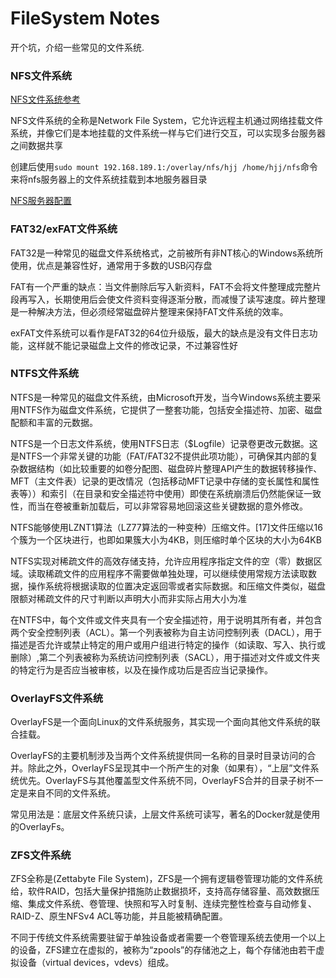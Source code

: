 # FileSystem Notes

开个坑，介绍一些常见的文件系统.

### NFS文件系统

[NFS文件系统参考](https://docs.redhat.com/zh_hans/documentation/red_hat_enterprise_linux/7/html/storage_administration_guide/ch-nfs#ch-nfs)

NFS文件系统的全称是Network File System，它允许远程主机通过网络挂载文件系统，并像它们是本地挂载的文件系统一样与它们进行交互，可以实现多台服务器之间数据共享

创建后使用`sudo mount 192.168.189.1:/overlay/nfs/hjj /home/hjj/nfs`命令来将nfs服务器上的文件系统挂载到本地服务器目录

[NFS服务器配置](https://www.cnblogs.com/zeq912/p/9606105.html)

### FAT32/exFAT文件系统

FAT32是一种常见的磁盘文件系统格式，之前被所有非NT核心的Windows系统所使用，优点是兼容性好，通常用于多数的USB闪存盘

FAT有一个严重的缺点：当文件删除后写入新资料，FAT不会将文件整理成完整片段再写入，长期使用后会使文件资料变得逐渐分散，而减慢了读写速度。碎片整理是一种解决方法，但必须经常磁盘碎片整理来保持FAT文件系统的效率。

exFAT文件系统可以看作是FAT32的64位升级版，最大的缺点是没有文件日志功能，这样就不能记录磁盘上文件的修改记录，不过兼容性好

### NTFS文件系统

NTFS是一种常见的磁盘文件系统，由Microsoft开发，当今Windows系统主要采用NTFS作为磁盘文件系统，它提供了一整套功能，包括安全描述符、加密、磁盘配额和丰富的元数据。

NTFS是一个日志文件系统，使用NTFS日志（$Logfile）记录卷更改元数据。这是NTFS一个非常关键的功能（FAT/FAT32不提供此项功能），可确保其内部的复杂数据结构（如比较重要的如卷分配图、磁盘碎片整理API产生的数据转移操作、MFT（主文件表）记录的更改情况（包括移动MFT记录中存储的变长属性和属性表等））和索引（在目录和安全描述符中使用）即使在系统崩溃后仍然能保证一致性，而当在卷被重新加载后，可以非常容易地回滚这些关键数据的意外修改。

NTFS能够使用LZNT1算法（LZ77算法的一种变种）压缩文件。[17]文件压缩以16个簇为一个区块进行，也即如果簇大小为4KB，则压缩时单个区块的大小为64KB

NTFS实现对稀疏文件的高效存储支持，允许应用程序指定文件的空（零）数据区域。读取稀疏文件的应用程序不需要做单独处理，可以继续使用常规方法读取数据，操作系统将根据读取的位置决定返回零或者实际数据。和压缩文件类似，磁盘限额对稀疏文件的尺寸判断以声明大小而非实际占用大小为准

在NTFS中，每个文件或文件夹具有一个安全描述符，用于说明其所有者，并包含两个安全控制列表（ACL）。第一个列表被称为自主访问控制列表（DACL），用于描述是否允许或禁止特定的用户或用户组进行特定的操作（如读取、写入、执行或删除）,第二个列表被称为系统访问控制列表（SACL），用于描述对文件或文件夹的特定行为是否应当被审核，以及在操作成功后是否应当记录操作。

### OverlayFS文件系统

OverlayFS是一个面向Linux的文件系统服务，其实现一个面向其他文件系统的联合挂载。

OverlayFS的主要机制涉及当两个文件系统提供同一名称的目录时目录访问的合并。除此之外，OverlayFS呈现其中一个所产生的对象（如果有），“上层”文件系统优先。OverlayFS与其他覆盖型文件系统不同，OverlayFS合并的目录子树不一定是来自不同的文件系统。

常见用法是：底层文件系统只读，上层文件系统可读写，著名的Docker就是使用的OverlayFs。

### ZFS文件系统

ZFS全称是(Zettabyte File System)，ZFS是一个拥有逻辑卷管理功能的文件系统给，软件RAID，包括大量保护措施防止数据损坏，支持高存储容量、高效数据压缩、集成文件系统、卷管理、快照和写入时复制、连续完整性检查与自动修复、RAID-Z、原生NFSv4 ACL等功能，并且能被精确配置。

不同于传统文件系统需要驻留于单独设备或者需要一个卷管理系统去使用一个以上的设备，ZFS建立在虚拟的，被称为“zpools”的存储池之上，每个存储池由若干虚拟设备（virtual devices，vdevs）组成。